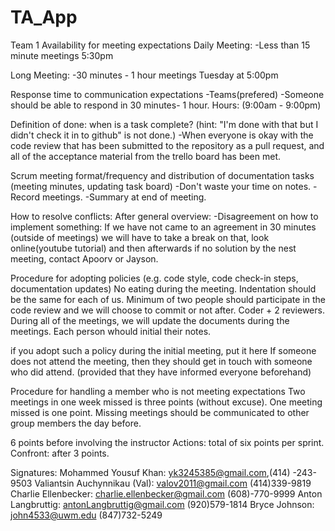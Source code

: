 # TA_App

Team 1
Availability for meeting expectations
Daily Meeting:
-Less than 15 minute meetings 5:30pm

Long Meeting:
-30 minutes - 1 hour meetings Tuesday at 5:00pm

Response time to communication expectations
-Teams(prefered)
-Someone should be able to respond in 30 minutes- 1 hour. Hours: (9:00am - 9:00pm)

Definition of done: when is a task complete? (hint: "I'm done with that but I didn't check it in to github" is not done.)
-When everyone is okay with the code review that has been submitted to the repository as a pull request, and all of the acceptance material from the trello board has been met.

Scrum meeting format/frequency and distribution of documentation tasks (meeting minutes, updating task board)
-Don't waste your time on notes.
-Record meetings.
-Summary at end of meeting.

How to resolve conflicts:
After general overview:
-Disagreement on how to implement something: If we have not came to an agreement in 30 minutes (outside of meetings) we will have to take a break on that, look online(youtube tutorial) and then afterwards if no solution by the nest meeting, contact Apoorv or Jayson.

Procedure for adopting policies (e.g. code style, code check-in steps, documentation updates)
No eating during the meeting.
Indentation should be the same for each of us.
Minimum of two people should participate in the code review and we will choose to commit or not after. Coder + 2 reviewers.
During all of the meetings, we will update the documents during the meetings. Each person whould initial their notes.

if you adopt such a policy during the initial meeting, put it here
If someone does not attend the meeting, then they should get in touch with someone who did attend. (provided that they have informed everyone beforehand)

Procedure for handling a member who is not meeting expectations
Two meetings in one week missed is three points (without excuse).
One meeting missed is one point.
Missing meetings should be communicated to other group members the day before.


6 points before involving the instructor
Actions: total of six points per sprint.
Confront: after 3 points.


Signatures: 
Mohammed Yousuf Khan: yk3245385@gmail.com,(414) -243-9503
Valiantsin Auchynnikau (Val): valov2011@gmail.com (414)339-9819
Charlie Ellenbecker: charlie.ellenbecker@gmail.com (608)-770-9999
Anton Langbruttig: antonLangbruttig@gmail.com (920)579-1814
Bryce Johnson: john4533@uwm.edu (847)732-5249

